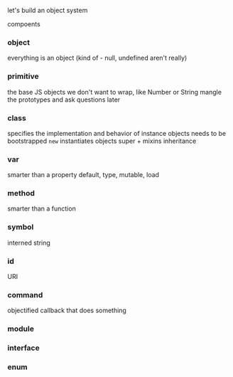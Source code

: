 let's build an object system

compoents

### object
everything is an object (kind of - null, undefined aren't really)
### primitive
the base JS objects we don't want to wrap, like Number or String
mangle the prototypes and ask questions later
### class
specifies the implementation and behavior of instance objects
needs to be bootstrapped
`new` instantiates objects
super + mixins inheritance
### var
smarter than a property
default, type, mutable, load
### method
smarter than a function
### symbol
interned string
### id
URI
### command
objectified callback that does something
### module
### interface
### enum
